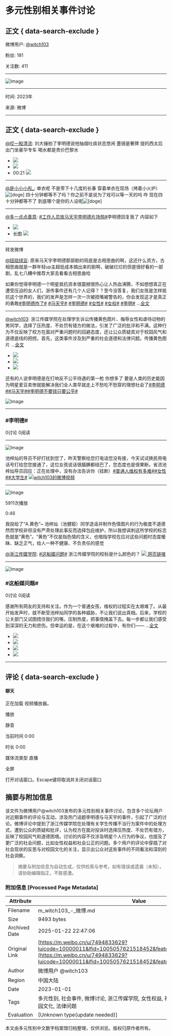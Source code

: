 # 多元性别相关事件讨论

## 正文 { data-search-exclude }


微博用户: [@witch103](https://m.weibo.cn/u/7494833629?luicode=10000011&lfid=1005057494833629&featurecode=sinanews20170424)

粉丝: 181

关注数: 411

---

![Image](https://tvax2.sinaimg.cn/crop.0.0.960.960.180/008bdyBnly8gzqqwp5hmgj30qo0qo77p.jpg?KID=imgbed,tva&Expires=1737473568&ssig=5tDbO%2FDLlv)

---

时间: 2023年

来源: 微博

---

## 正文 { data-search-exclude }

[@哎一股清流](https://m.weibo.cn/u/2337348632?luicode=10000011&lfid=1005057494833629&featurecode=sinanews20170424): 刘大锤拍了李明德说他抽烟吐痰状态悠闲 墨镜是奢牌 提的西太后 出门坐豪华专车 喝水都是贵价巴黎水

- ![](https://wx4.sinaimg.cn/orj360/8b511c18gy1hxdayyhfvij20qw1cvq79.jpg)
- ![](https://wx2.sinaimg.cn/orj360/8b511c18gy1hxdayz2imij20zu1rljzb.jpg)
- 00:21 ![](https://wx2.sinaimg.cn/orj360/8b511c18ly1hxdaz3odbyj20o01hc75u.jpg)

---

[@是小小小彤\_](https://m.weibo.cn/u/类似链接地址): 单衣呢 不是零下十几度的长春 穿着单衣在现场（烤着小火炉）![[doge]](https://h5.sinaimg.cn/m/emoticon/icon/others/d_doge-be7f768d78.png) 四十分钟都等不了吗？你之前不是说为了戏可以等一天的吗 咋 现在四十分钟都等不了 到底哪个是你的人设呢![[doge]](https://h5.sinaimg.cn/m/emoticon/icon/others/d_doge-be7f768d78.png)

---

[@多一点点善意](https://m.weibo.cn/u/5258170653?luicode=10000011&lfid=1005057494833629&featurecode=sinanews20170424): [#工作人员放马天宇李明德片场照#](https://m.weibo.cn/search?containerid=231522type%3D1%26t%3D10%26q%3D%23%E5%B7%A5%E4%BD%9C%E4%BA%BA%E5%91%98%E6%94%BE%E9%A9%AC%E5%A4%A9%E5%AE%87%E6%9D%8E%E6%98%8E%E5%BE%B7%E7%89%87%E5%9C%BA%E7%85%A7%23&extparam=%23%E5%B7%A5%E4%BD%9C%E4%BA%BA%E5%91%98%E6%94%BE%E9%A9%AC%E5%A4%A9%E5%AE%87%E6%9D%8E%E6%98%8E%E5%BE%B7%E7%89%87%E5%9C%BA%E7%85%A7%23&luicode=10000011&lfid=1005057494833629&featurecode=sinanews20170424)李明德回复我了 内容如下

- ![](https://wx1.sinaimg.cn/orj360/005JQKo5gy1hxc9ew328dj30zu0xlafh.jpg)
- 长图 ![](https://wx3.sinaimg.cn/orj360/005JQKo5gy1hxc9fbpl8gj30qo3o4ki5.jpg)

---

转发微博

[@钮祜绿豆](https://m.weibo.cn/u/6318319468?luicode=10000011&lfid=1005057494833629&featurecode=sinanews20170424): 原来马天宇李明德那部剧的班底是古相思曲的啊，这还什么资方，古相思曲就是一群年轻up主超低成本搞出来的剧啊，破破烂烂的但是很好看的一部剧，乱七八糟中推荐大家去看看古相思曲哈

如果你觉得李明德一个明星抵抗资本很震撼很热心让人热血沸腾，不如想想真正在遭受压迫的女人们，浙传事件还有几个人记得？？至今没答复，我们女孩是怎样抵抗这个世界的，我们的发声是怎样一次一次被捂嘴被警告的，你会发现这才是真正的勇敢[#李明德咋了#](https://m.weibo.cn/search?containerid=231522type%3D1%26t%3D10%26q%3D%23%E6%9D%8E%E6%98%8E%E5%BE%B7%E5%92%8B%E4%BA%86%23&extparam=%23%E6%9D%8E%E6%98%8E%E5%BE%B7%E5%92%8B%E4%BA%86%23&luicode=10000011&lfid=1005057494833629&featurecode=sinanews20170424) [#马天宇#](https://m.weibo.cn/search?containerid=231522type%3D1%26t%3D10%26q%3D%23%E9%A9%AC%E5%A4%A9%E5%AE%87%23&isnewpage=1&luicode=10000011&lfid=1005057494833629&featurecode=sinanews20170424) [#李明德#](https://m.weibo.cn/search?containerid=231522type%3D1%26t%3D10%26q%3D%23%E6%9D%8E%E6%98%8E%E5%BE%B7%23&isnewpage=1&luicode=10000011&lfid=1005057494833629&featurecode=sinanews20170424) [#女性#](https://m.weibo.cn/search?containerid=231522type%3D1%26t%3D10%26q%3D%23%E5%A5%B3%E6%80%A7%23&isnewpage=1&luicode=10000011&lfid=1005057494833629&featurecode=sinanews20170424) [#女权#](https://m.weibo.cn/search?containerid=231522type%3D1%26t%3D10%26q%3D%23%E5%A5%B3%E6%9D%83%23&isnewpage=1&luicode=10000011&lfid=1005057494833629&featurecode=sinanews20170424) [#李明#](https://m.weibo.cn/search?containerid=231522type%3D1%26t%3D10%26q%3D%23%E6%9D%8E%E6%98%8E%23&isnewpage=1&luicode=10000011&lfid=1005057494833629&featurecode=sinanews20170424) ...[全文](/status/5119656760706050)

---

[@witch103](https://m.weibo.cn/u/7494833629?luicode=10000011&lfid=1005057494833629&featurecode=sinanews20170424): 浙江传媒学院在处理学生诉讼传播黄色图片、侮辱女性和虐待动物的男同学，选择了压热度、不处罚有错方的做法，引发了广泛的批评和不满。这种行为不仅反映了校方在面对严重问题时的回避态度，还让公众质疑其对于校园风气和道德底线的把控。首先，这类事件涉及到严重的社会道德和法律问题。传播黄色图片 ...[全文](/status/5088739830010909)

- ![](https://wx1.sinaimg.cn/orj360/008bdyBnly1hujup611prj30zu25ogrm.jpg)
- ![](https://wx3.sinaimg.cn/orj360/008bdyBnly1hujup6h3h3j30zu25o4gh.jpg)
- ![](https://wx4.sinaimg.cn/orj360/008bdyBnly1hukv6ur8rcj30zu25o7fo.jpg)

还有的人说李明德是在打响反不公平待遇的第一枪 你想多了 要是人类的历史能因为明星爱豆卖惨就能解决我们全人类早就走上不愁吃不愁穿的理想社会了[#李明德#](https://m.weibo.cn/search?containerid=231522type%3D1%26t%3D10%26q%3D%23%E6%9D%8E%E6%98%8E%E5%BE%B7%23&isnewpage=1&luicode=10000011&lfid=1005057494833629&featurecode=sinanews20170424)[#马天宇#](https://m.weibo.cn/search?containerid=231522type%3D1%26t%3D10%26q%3D%23%E9%A9%AC%E5%A4%A9%E5%AE%87%23&isnewpage=1&luicode=10000011&lfid=1005057494833629&featurecode=sinanews20170424)[#李明德不要钱只要公平#](https://m.weibo.cn/search?containerid=231522type%3D1%26t%3D10%26q%3D%23%E6%9D%8E%E6%98%8E%E5%BE%B7%E4%B8%8D%E8%A6%81%E9%92%B1%E5%8F%AA%E8%A6%81%E5%85%AC%E5%B9%B3%23&extparam=%23%E6%9D%8E%E6%98%8E%E5%BE%B7%E4%B8%8D%E8%A6%81%E9%92%B1%E5%8F%AA%E8%A6%81%E5%85%AC%E5%B9%B3%23&luicode=10000011&lfid=1005057494833629&featurecode=sinanews20170424)

![Image](https://n.sinaimg.cn/photo/5b5e52aa/20161115/topic_page_2x.png)

---

### #李明德#

0讨论 0阅读

---

![Image](https://vip.storage.weibo.com/674a052a2e680_7494833629.png)

池梓灿的导员不好打扰到您了，昨天警察给您打电话您没有接，今天试试换民用电话号打给您您接通了，这位女孩说话很腼腆都结巴了，您态度也是很果断。省流池梓灿导员回应：正在处理中，没有办法告诉你（挂断）[#普通人维权有多难#](https://m.weibo.cn/search?containerid=231522type%3D1%26t%3D10%26q%3D%23%E6%99%AE%E9%80%9A%E4%BA%BA%E7%BB%B4%E6%9D%83%E6%9C%89%E5%A4%9A%E9%9A%BE%23&extparam=%23%E6%99%AE%E9%80%9A%E4%BA%BA%E7%BB%B4%E6%9D%83%E6%9C%89%E5%A4%9A%E9%9A%BE%23&luicode=10000011&lfid=1005057494833629&featurecode=sinanews20170424)[#女性#](https://m.weibo.cn/search?containerid=231522type%3D1%26t%3D10%26q%3D%23%E5%A5%B3%E6%80%A7%23&isnewpage=1&luicode=10000011&lfid=1005057494833629&featurecode=sinanews20170424)[#大学生#](https://m.weibo.cn/search?containerid=231522type%3D1%26t%3D10%26q%3D%23%E5%A4%A7%E5%AD%A6%E7%94%9F%23&isnewpage=1&luicode=10000011&lfid=1005057494833629&featurecode=sinanews20170424) [![](https://h5.sinaimg.cn/upload/2015/09/25/3/timeline_card_small_video_default.png)witch103的微博视频](https://video.weibo.com/show?fid=1034:5089822377705533)

---

![Image](https://wx2.sinaimg.cn/orj480/008bdyBnly1hunb4z2xzoj30k00zkgnd.jpg)

5911次播放

0:46

我投给了“A.黄色”~ 池梓灿（池健聪）同学造谣并制作色情图片的行为极度不道德然而学校非但没有严肃处理此事反而选择包庇维护，所以我想讽刺这所学校的标志色就是“黄色”。“黄色”不仅是指色情的含义，也暗指学校在应对这些问题时态度暧昧、缺乏正气，给人一种不健康、不负责任的感觉

[@浙江传媒学院](https://m.weibo.cn/u/1854671854?luicode=10000011&lfid=1005057494833629&featurecode=sinanews20170424): [#这船媒问题#](https://m.weibo.cn/search?containerid=231522type%3D1%26t%3D10%26q%3D%23%E8%BF%99%E8%88%B9%E5%AA%92%E9%97%AE%E9%A2%98%23&extparam=%23%E8%BF%99%E8%88%B9%E5%AA%92%E9%97%AE%E9%A2%98%23&luicode=10000011&lfid=1005057494833629&featurecode=sinanews20170424) 浙江传媒学院的校标是什么颜色的？ [![](https://h5.sinaimg.cn/upload/2015/09/25/3/timeline_card_small_web_default.png) 网页链接](http://t.cn/A6EmZVTQ)

---

![Image](https://wx4.sinaimg.cn/large/6e8c0beely8hujbo3jwm8j20np0nptdw.jpg)

### #这船媒问题#

0讨论 0阅读

感谢所有网友的支持和关注。作为一个普通女孩，维权的过程实在太艰难了。从最开始发声时，就不断受池梓灿同学的各种威胁，不让我们说出真相。后来，学校的公关部门又试图捂住我们的嘴，压制热度，把事情掩盖下去。每一步都让我们感受到深深的无力和悲伤。但幸运的是，在这个艰难的过程中，有你们—— ...[全文](/status/5088849950147056)

- ![](https://wx2.sinaimg.cn/orj360/008bdyBnly1huk76bbottj30pn0u6gp9.jpg)
- ![](https://wx3.sinaimg.cn/orj360/008bdyBnly1huk76b2gr0j319p1ox18y.jpg)
- ![](https://wx1.sinaimg.cn/orj360/008bdyBnly1huk76bles6j319p1oxaik.jpg)
- ![](https://wx2.sinaimg.cn/orj360/008bdyBnly1huk76btz8xj31661k8qbb.jpg)

--- 

## 评论 { data-search-exclude }

#### 聊天

正在加载 视频播放器。

播放

静音

当前时间 0:00 

时长 0:00 

媒体流类型 直播 

全屏

打开对话窗口。Escape键将取消并关闭对话窗口
<!-- tcd_original_link https://m.weibo.cn/u/7494833629?luicode=10000011&lfid=1005057621518452&featurecode=sinanews20170424 -->


## 摘要与附加信息

<!-- tcd_abstract -->
该文件为微博用户@witch103发布的多元性别相关事件讨论，包含多个论坛用户对近期事件的评论与互动，涉及热门话题李明德与马天宇的事件，引起了广泛的讨论。微博评论中提到了浙江传媒学院在处理有关学生传播不当行为案件中的处理方式，遭到公众的质疑和批评，认为校方在面对投诉时选择压热度、不处罚有错方，反映了校园风气和道德困境。讨论的内容不仅涉及明星个人行为的争议，也提及了更广泛的社会问题，比如女性权益和社会公正的问题。多个用户的评论中穿插了对社会现状的反思与对校园文化的关注，显示出公众对这些事件的不同看法和深刻的社会洞察。
<!-- tcd_abstract_end -->

> 摘要与附加信息为自动生成，仅供检索与参考。如有错误或遗漏（未知），请协助编辑指正，不胜感激。

### 附加信息 [Processed Page Metadata]

| Attribute       | Value                                  |
|-----------------|----------------------------------------|
| Filename        | m_witch103_-_微博.md                             |
| Size            | 9493 bytes                           |
| Archived Date   | 2025-01-22 22:47:06                             |
| Original Link   | [https://m.weibo.cn/u/7494833629?luicode=10000011&lfid=1005057621518452&featurecode=sinanews20170424](https://m.weibo.cn/u/7494833629?luicode=10000011&lfid=1005057621518452&featurecode=sinanews20170424)                       |
| Author          | 微博用户 @witch103                               |
| Region          | 中国大陆                               |
| Date            | 2023-01-01                                 |
| Tags            | 多元性别, 社会事件, 微博讨论, 浙江传媒学院, 女性权益, 社会公正, 医疗资源, 公共舆论, 校园文化, 法律问题                                 |
| Evaluation            | [Unknown type(update needed)]                                 |
<!-- tcd_table_end -->

本文由多元性别中文数字档案馆归档整理，仅供浏览。版权归原作者所有。
